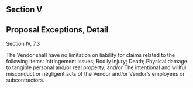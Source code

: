 ## Section V
## Proposal Exceptions, Detail 

Section IV, 7.3

The Vendor shall have no limitation on liability for claims related to the following items:
Infringement issues; Bodily injury; Death; Physical damage to tangible personal and/or real property; and/or  The intentional and willful misconduct or negligent acts of the Vendor and/or Vendor’s employees or subcontractors. 


